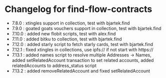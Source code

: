 # Changelog for find-flow-contracts

 - 7.8.0 : xtingles support in collection, test with bjartek.find
 - 7.9.0 : goated goats vouchers support in collection, test with bjartek.find
 - 7.10.0 : added new flobit scripts, test with alex.find
 - 7.11.0 : added bitku to collection, test with bjartek.find
 - 7.12.0 : added starly script to fetch starly cards, test with bjartek.find
 - 7.12.1 : fixed xtingles in collections, use ipfs:// if not start with https://
 - 7.13.1 : added names script to resolve multiple Addresses -> Names, added setRelatedAccount transaction to set related accounts, added relatedAccounts to address_status script
 - 7.13.2 : added removeRelatedAccount and fixed setRelatedAccount

